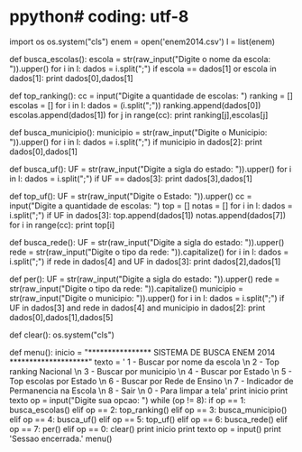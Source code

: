 # ppython# coding: utf-8
import os
os.system("cls")
enem = open('enem2014.csv')
l = list(enem)

def busca_escolas():
        escola = str(raw_input("Digite o nome da escola: ")).upper()
        for i in l:
            dados = i.split(";")
            if escola == dados[1] or escola in dados[1]:
                print dados[0],dados[1]
        

def top_ranking():
        cc = input("Digite a quantidade de escolas: ")
        ranking = []
        escolas = []
        for i in l:
            dados = (i.split(";"))
            ranking.append(dados[0])
            escolas.append(dados[1])
        for j in range(cc):
                print ranking[j],escolas[j]
                
                    
                

def busca_municipio():
        municipio = str(raw_input("Digite o Municipio: ")).upper()
        for i in l:
            dados = i.split(";")
            if municipio in dados[2]:
                print dados[0],dados[1]
        
def busca_uf():
        UF = str(raw_input("Digite a sigla do estado: ")).upper()
        for i in l:
            dados = i.split(";")
            if UF == dados[3]:
                print dados[3],dados[1]
        

def top_uf():
        UF = str(raw_input("Digite o Estado: ")).upper()
        cc = input("Digite a quantidade de escolas: ")
        top = []
        notas = []
        for i in l:
                 dados = i.split(";")
                 if UF in dados[3]:
                        top.append(dados[1])
                        notas.append(dados[7])
        for i in range(cc):
                print top[i]
                        
                    
def busca_rede():
        UF = str(raw_input("Digite a sigla do estado: ")).upper()
        rede = str(raw_input("Digite o tipo da rede: ")).capitalize()
        for i in l:
            dados = i.split(";")
            if rede in dados[4] and UF in dados[3]:
                    print dados[2],dados[1]

def per():
        UF = str(raw_input("Digite a sigla do estado: ")).upper()
        rede = str(raw_input("Digite o tipo da rede: ")).capitalize()
        municipio = str(raw_input("Digite o municipio: ")).upper()
        for i in l:
            dados = i.split(";")
            if UF in dados[3] and rede in dados[4] and municipio in dados[2]:
                    print dados[0],dados[1],dados[5]

 
def clear():
    os.system("cls")
                
def menu():
        inicio = "**************** SISTEMA DE BUSCA ENEM 2014 ********************"
        texto = ' 1 - Buscar por nome da escola \n 2 - Top ranking Nacional \n 3 - Buscar por municipio \n 4 - Buscar por Estado \n 5 - Top escolas por Estado \n 6 - Buscar por Rede de Ensino \n 7 - Indicador de Permanencia na Escola \n 8 - Sair \n 0 - Para limpar a tela'
        print inicio
        print texto
        op = input("Digite sua opcao: ")
        while (op != 8):
                if op == 1:
                        busca_escolas()
                elif op == 2:
                        top_ranking()
                elif op == 3:
                        busca_municipio()
                elif op == 4:
                        busca_uf()
                elif op == 5:
                        top_uf()
                elif op == 6:
                        busca_rede()
                elif op == 7:
                         per()
                elif op == 0:
                        clear()
                print inicio
                print texto
                op = input()
        print 'Sessao encerrada.'
menu()  


